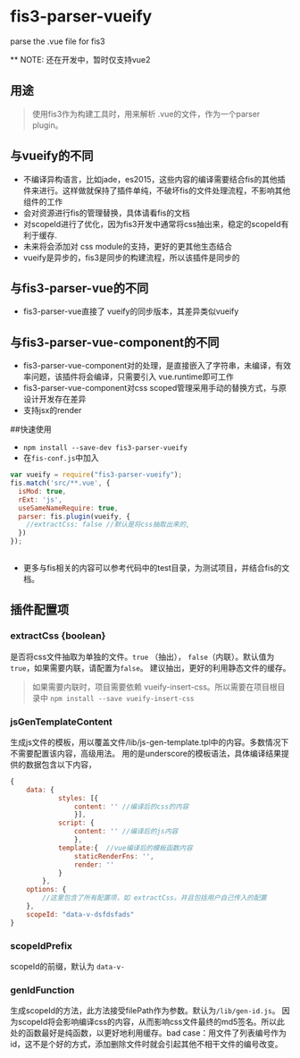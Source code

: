 # fis3-parser-vueify
parse the .vue file for fis3

** NOTE: 还在开发中，暂时仅支持vue2

## 用途
> 使用fis3作为构建工具时，用来解析 .vue的文件，作为一个parser plugin。


## 与vueify的不同
* 不编译异构语言，比如jade，es2015，这些内容的编译需要结合fis的其他插件来进行。这样做就保持了插件单纯，不破坏fis的文件处理流程，不影响其他组件的工作
* 会对资源进行fis的管理替换，具体请看fis的文档
* 对scopeId进行了优化，因为fis3开发中通常将css抽出来，稳定的scopeId有利于缓存.
* 未来将会添加对 css module的支持，更好的更其他生态结合
* vueify是异步的，fis3是同步的构建流程，所以该插件是同步的

## 与fis3-parser-vue的不同
* fis3-parser-vue直接了 vueify的同步版本，其差异类似vueify

## 与fis3-parser-vue-component的不同
* fis3-parser-vue-component对<template></template>的处理，是直接嵌入了字符串，未编译，有效率问题，该插件将会编译，只需要引入 vue.runtime即可工作
* fis3-parser-vue-component对css scoped管理采用手动的替换方式，与原设计开发存在差异
* 支持jsx的render

##快速使用

 - `npm install --save-dev fis3-parser-vueify`
 - 在`fis-conf.js`中加入

    

```js
var vueify = require("fis3-parser-vueify");
fis.match('src/**.vue', {
  isMod: true,
  rExt: 'js',
  useSameNameRequire: true,
  parser: fis.plugin(vueify, {
    //extractCss: false //默认是将css抽取出来的,
  })  
});
  
```
- 更多与fis相关的内容可以参考代码中的test目录，为测试项目，并结合fis的文档。


## 插件配置项

### extractCss {boolean}
是否将css文件抽取为单独的文件。`true` （抽出）， `false`（内联）。默认值为`true`，如果需要内联，请配置为`false`。
建议抽出，更好的利用静态文件的缓存。
> 如果需要内联时，项目需要依赖 vueify-insert-css。所以需要在项目根目录中 ` npm install --save vueify-insert-css `

### jsGenTemplateContent
生成js文件的模板，用以覆盖文件/lib/js-gen-template.tpl中的内容。多数情况下不需要配置该内容，高级用法。
用的是underscore的模板语法，具体编译结果提供的数据包含以下内容，
```js
{
	data: {
			styles: [{
				content: '' //编译后的css的内容
				}],
			script: {
				content: '' //编译后的js内容
				},
			template:{  //vue编译后的模板函数内容
				staticRenderFns: '', 
				render: ''
			}
		},
	options: {
		//这里包含了所有配置项，如 extractCss。并且包括用户自己传入的配置
	},
	scopeId: "data-v-dsfdsfads"
}
```

### scopeIdPrefix
scopeId的前缀，默认为 `data-v-`

### genIdFunction
生成scopeId的方法，此方法接受filePath作为参数。默认为`/lib/gen-id.js`。
因为scopeId将会影响编译css的内容，从而影响css文件最终的md5签名。所以此处的函数最好是纯函数，以更好地利用缓存。bad case：用文件了列表编号作为id，这不是个好的方式，添加删除文件时就会引起其他不相干文件的编号改变。
